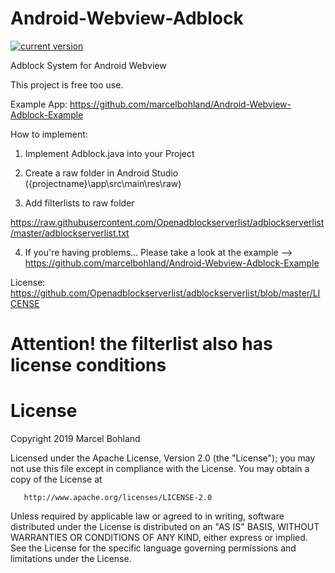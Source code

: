 # Android-Webview-Adblock

[![current version](https://img.shields.io/badge/current%20version-1.0-blue.svg)](https://github.com/marcelbohland/Android-Webview-Adblock/releases/tag/1.0)

Adblock System for Android Webview

This project is free too use.

Example App: https://github.com/marcelbohland/Android-Webview-Adblock-Example

How to implement:

1. Implement Adblock.java into your Project

2. Create a raw folder in Android Studio ({projectname}\app\src\main\res\raw)

3. Add filterlists to raw folder

https://raw.githubusercontent.com/Openadblockserverlist/adblockserverlist/master/adblockserverlist.txt

4. If you're having problems... Please take a look at the example --> https://github.com/marcelbohland/Android-Webview-Adblock-Example

License: https://github.com/Openadblockserverlist/adblockserverlist/blob/master/LICENSE

# Attention! the filterlist also has license conditions

# License

 Copyright 2019 Marcel Bohland

   Licensed under the Apache License, Version 2.0 (the "License");
   you may not use this file except in compliance with the License.
   You may obtain a copy of the License at

       http://www.apache.org/licenses/LICENSE-2.0

   Unless required by applicable law or agreed to in writing, software
   distributed under the License is distributed on an "AS IS" BASIS,
   WITHOUT WARRANTIES OR CONDITIONS OF ANY KIND, either express or implied.
   See the License for the specific language governing permissions and
   limitations under the License.
